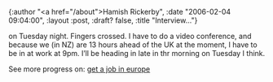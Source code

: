 {:author "<a href=\"/about\">Hamish Rickerby</a>", :date "2006-02-04 09:04:00", :layout :post, :draft? false, :title "Interview..."}

<div><div><p>on Tuesday night.  Fingers crossed.  I have to do a video conference, and because we (in NZ) are 13 hours ahead of the UK at the moment, I have to be in at work at 9pm.  I&#8217;ll be heading in late in thr morning on Tuesday I think.</p></div><div>See more progress on: <a href="http://www.43things.com/people/progress/rickerbh?on=1872113">get a job in europe</a></div></div>
